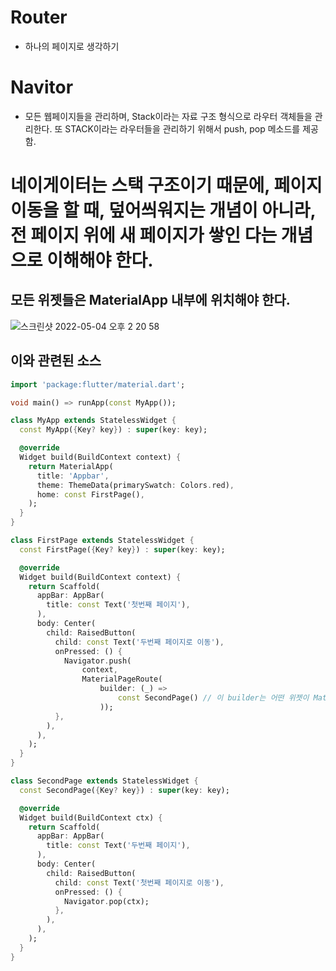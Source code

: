 # Router
- 하나의 페이지로 생각하기

# Navitor
- 모든 웹페이지들을 관리하며, Stack이라는 자료 구조 형식으로 라우터 객체들을 관리한다. 또 STACK이라는 라우터들을 관리하기 위해서 push, pop 메소드를 제공함.

# 네이게이터는 스택 구조이기 때문에, 페이지 이동을 할 때, 덮어씌워지는 개념이 아니라, 전 페이지 위에 새 페이지가 쌓인 다는 개념으로 이해해야 한다.

## 모든 위젯들은 MaterialApp 내부에 위치해야 한다. 
![스크린샷 2022-05-04 오후 2 20 58](https://user-images.githubusercontent.com/43905552/166626711-b891f908-a1d6-4172-adfb-0e4f853e10b8.png)

## 이와 관련된 소스
```dart
import 'package:flutter/material.dart';

void main() => runApp(const MyApp());

class MyApp extends StatelessWidget {
  const MyApp({Key? key}) : super(key: key);

  @override
  Widget build(BuildContext context) {
    return MaterialApp(
      title: 'Appbar',
      theme: ThemeData(primarySwatch: Colors.red),
      home: const FirstPage(),
    );
  }
}

class FirstPage extends StatelessWidget {
  const FirstPage({Key? key}) : super(key: key);

  @override
  Widget build(BuildContext context) {
    return Scaffold(
      appBar: AppBar(
        title: const Text('첫번째 페이지'),
      ),
      body: Center(
        child: RaisedButton(
          child: const Text('두번째 페이지로 이동'),
          onPressed: () {
            Navigator.push(
                context,
                MaterialPageRoute(
                    builder: (_) =>
                        const SecondPage() // 이 builder는 어떤 위젯이 MaterialPageRoute의 도움을 받아서 생성되는지를 정의 하는 것.
                    ));
          },
        ),
      ),
    );
  }
}

class SecondPage extends StatelessWidget {
  const SecondPage({Key? key}) : super(key: key);

  @override
  Widget build(BuildContext ctx) {
    return Scaffold(
      appBar: AppBar(
        title: const Text('두번째 페이지'),
      ),
      body: Center(
        child: RaisedButton(
          child: const Text('첫번째 페이지로 이동'),
          onPressed: () {
            Navigator.pop(ctx);
          },
        ),
      ),
    );
  }
}

```
